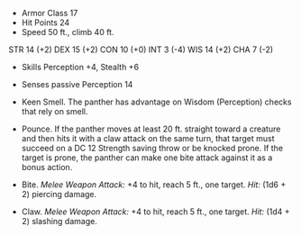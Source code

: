 - Armor Class 17
- Hit Points 24
- Speed 50 ft., climb 40 ft.

STR  14 (+2)
DEX  15 (+2)
CON  10 (+0)
INT  3 (-4)
WIS 14 (+2)
CHA  7 (-2)

- Skills Perception +4, Stealth +6
- Senses passive Perception 14

- Keen Smell. The panther has advantage on Wisdom (Perception) checks that rely on smell.
- Pounce. If the panther moves at least 20 ft. straight toward a creature and then hits it with a claw attack on the same turn, that target must succeed on a DC 12 Strength saving throw or be knocked prone. If the target is prone, the panther can make one bite attack against it as a bonus action.

- Bite. _Melee Weapon Attack:_ +4 to hit, reach 5 ft., one target. _Hit:_ (1d6 + 2) piercing damage.
- Claw. _Melee Weapon Attack:_ +4 to hit, reach 5 ft., one target. _Hit:_ (1d4 + 2) slashing damage.